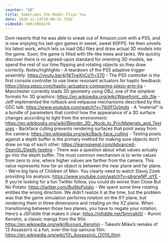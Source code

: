 ```yaml
---
counter: "58"
title: Sometimes the Model Flips You
date: 2020-12-14T20:00:52.759Z
videoId: CW0i5RkQxFA
---
```

Dom reports that he was able to sneak out of Amazon.com with a PS5, and is now enjoying his last-gen games in sweet, sweet 60FPS. He then unveils his latest work, which lets us load OBJ files and draw actual 3D models into the game. Soon, the game is filled with life-like trees and tanks. We quickly discover there is no agreed-upon standard for orienting 3D models, we spend the rest of our time flipping and rotating objects so they draw correctly. Notes/highlights - A teardown of the PS5 adaptive trigger assembly: https://youtu.be/4rNITneXnCo?t=570 - The PS5 controller is the first console controller to use linear resonant actuators for haptic feedback: https://blog.piezo.com/haptic-actuators-comparing-piezo-erm-lra - Manchester currently loads 3D geometry using OBJ, one of the simplest formats for 3D graphics: https://en.wikipedia.org/wiki/Wavefront_.obj_file - Jeff implemented the rollback and netpause mechanisms described by this GDC talk: https://www.youtube.com/watch?v=7jb0FOcImdg - A “material” is a bundle of parameters that control how the appearance of a 3D surface changes according to light from the environment: https://en.wikibooks.org/wiki/Blender_3D:_Noob_to_Pro/Materials_and_Textures - Backface culling prevents rendering surfaces that point away from the camera: https://en.wikipedia.org/wiki/Back-face_culling - Testing pixels against a depth buffer is the primary method for making sure objects don’t draw on top of each other: https://learnopengl.com/Advanced-OpenGL/Depth-testing - There was a question about what values actually go into the depth buffer. The most common mechanism is to write values from zero to one, where higher values are farther from the camera. This value represents how far an object is between the near plane and far plane. - We’re big fans of Children of Men. You clearly need to watch Slavoj Zizek providing his analysis: https://www.youtube.com/watch?v=pbgrwNP_gYE - If you’re looking for a fun Twitter follow, you could do worse than Close But No Potato: https://twitter.com/ButNoPotato - We spent some time rotating entities the wrong direction. We didn’t realize it at the time, but the problem was that the game simulation performs rotation on the XY plane, but rendering them in three dimensions and rotating on the XZ plane. When transitioning between those two planes, you have to negate your rotation. Here’s a JSFiddle that makes it clear: https://jsfiddle.net/5mnrakj0/ - Ruroni Kenshin, a classic manga from the 90s: https://en.wikipedia.org/wiki/Rurouni_Kenshin - Takeshi Miike’s remake of 13 Assassin’s is a fun, over-the-top samurai film: https://en.wikipedia.org/wiki/13\_Assassins\_(2010_film)
